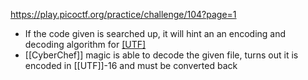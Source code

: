 https://play.picoctf.org/practice/challenge/104?page=1

- If the code given is searched up, it will hint an an encoding and decoding algorithm for [[UTF]](-16?)
- [[CyberChef]] magic is able to decode the given file, turns out it is encoded in [[UTF]]-16 and must be converted back
